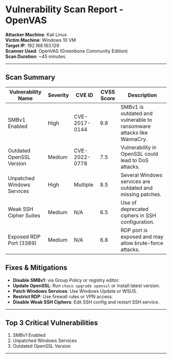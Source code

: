 # Vulnerability Scan Report - OpenVAS
**Attacker Machine**: Kali Linux  
**Victim Machine**: Windows 10 VM  
**Target IP**: 192.168.163.129  
**Scanner Used**: OpenVAS (Greenbone Community Edition)  
**Scan Duration**: ~45 minutes  

---

## Scan Summary

| Vulnerability Name           | Severity | CVE ID         | CVSS Score | Description |
|-----------------------------|----------|----------------|------------|-------------|
| SMBv1 Enabled               | High     | CVE-2017-0144  | 9.8        | SMBv1 is outdated and vulnerable to ransomware attacks like WannaCry. |
| Outdated OpenSSL Version   | Medium   | CVE-2022-0778  | 7.5        | Vulnerability in OpenSSL could lead to DoS attacks. |
| Unpatched Windows Services | High     | Multiple       | 8.5        | Several Windows services are outdated and missing patches. |
| Weak SSH Cipher Suites     | Medium   | N/A            | 6.5        | Use of deprecated ciphers in SSH configuration. |
| Exposed RDP Port (3389)    | Medium   | N/A            | 6.8        | RDP port is exposed and may allow brute-force attacks. |

## Fixes & Mitigations

- **Disable SMBv1**: via Group Policy or registry editor.
- **Update OpenSSL**: Run `choco upgrade openssl` or install latest version.
- **Patch Windows Services**: Use Windows Update or WSUS.
- **Restrict RDP**: Use firewall rules or VPN access.
- **Disable Weak SSH Ciphers**: Edit SSH config and restart SSH service.

---

## Top 3 Critical Vulnerabilities

1. SMBv1 Enabled  
2. Unpatched Windows Services  
3. Outdated OpenSSL Version  

---
